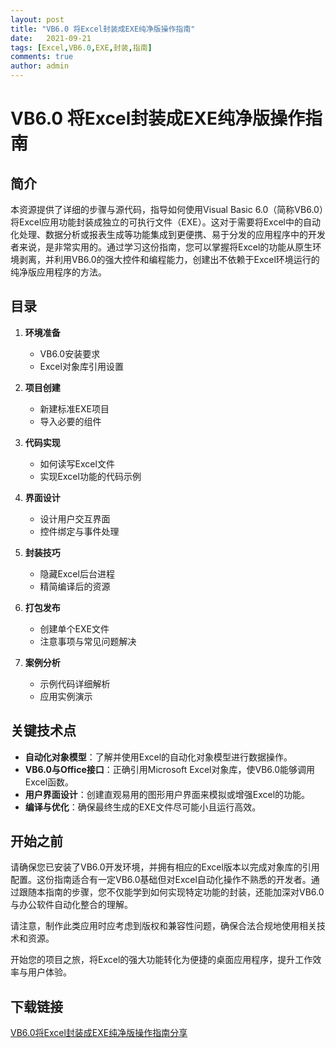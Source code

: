 ```yaml
---
layout: post
title: "VB6.0 将Excel封装成EXE纯净版操作指南"
date:   2021-09-21
tags: [Excel,VB6.0,EXE,封装,指南]
comments: true
author: admin
---
```

# VB6.0 将Excel封装成EXE纯净版操作指南

## 简介

本资源提供了详细的步骤与源代码，指导如何使用Visual Basic 6.0（简称VB6.0）将Excel应用功能封装成独立的可执行文件（EXE）。这对于需要将Excel中的自动化处理、数据分析或报表生成等功能集成到更便携、易于分发的应用程序中的开发者来说，是非常实用的。通过学习这份指南，您可以掌握将Excel的功能从原生环境剥离，并利用VB6.0的强大控件和编程能力，创建出不依赖于Excel环境运行的纯净版应用程序的方法。

## 目录

1. **环境准备**
   - VB6.0安装要求
   - Excel对象库引用设置

2. **项目创建**
   - 新建标准EXE项目
   - 导入必要的组件

3. **代码实现**
   - 如何读写Excel文件
   - 实现Excel功能的代码示例

4. **界面设计**
   - 设计用户交互界面
   - 控件绑定与事件处理

5. **封装技巧**
   - 隐藏Excel后台进程
   - 精简编译后的资源

6. **打包发布**
   - 创建单个EXE文件
   - 注意事项与常见问题解决

7. **案例分析**
   - 示例代码详细解析
   - 应用实例演示

## 关键技术点

- **自动化对象模型**：了解并使用Excel的自动化对象模型进行数据操作。
- **VB6.0与Office接口**：正确引用Microsoft Excel对象库，使VB6.0能够调用Excel函数。
- **用户界面设计**：创建直观易用的图形用户界面来模拟或增强Excel的功能。
- **编译与优化**：确保最终生成的EXE文件尽可能小且运行高效。

## 开始之前

请确保您已安装了VB6.0开发环境，并拥有相应的Excel版本以完成对象库的引用配置。这份指南适合有一定VB6.0基础但对Excel自动化操作不熟悉的开发者。通过跟随本指南的步骤，您不仅能学到如何实现特定功能的封装，还能加深对VB6.0与办公软件自动化整合的理解。

请注意，制作此类应用时应考虑到版权和兼容性问题，确保合法合规地使用相关技术和资源。

开始您的项目之旅，将Excel的强大功能转化为便捷的桌面应用程序，提升工作效率与用户体验。

## 下载链接

[VB6.0将Excel封装成EXE纯净版操作指南分享](https://pan.quark.cn/s/9b755c7f75de)